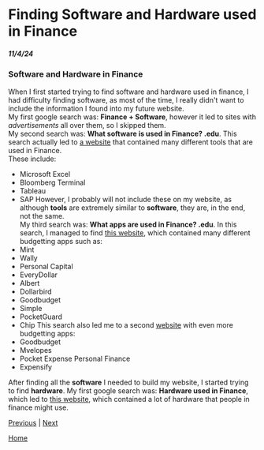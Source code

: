 # Finding Software and Hardware used in Finance
##### 11/4/24

### Software and Hardware in Finance
When I first started trying to find software and hardware used in finance, I had difficulty finding software, as most of the time, I really didn't want to include the information I found into my future website.  
My first google search was: **Finance + Software**, however it led to sites with _advertisements_ all over them, so I skipped them.  
My second search was: **What software is used in Finance? .edu**. This search actually led to [a website](https://online.sbu.edu/news/finance-tools) that contained many different tools that are used in Finance.   
These include:
* Microsoft Excel
* Bloomberg Terminal
* Tableau
* SAP
However, I probably will not include these on my website, as although **tools** are extremely similar to **software**, they are, in the end, not the same.  
My third search was: **What apps are used in Finance? .edu**. In this search, I managed to find [this website](https://post.edu/blog/10-best-budgeting-apps-for-college-students/), which
contained many different budgetting apps such as:
* Mint
* Wally
* Personal Capital
* EveryDollar
* Albert
* Dollarbird
* Goodbudget
* Simple
* PocketGuard
* Chip
This search also led me to a second [website](https://researchguides.austincc.edu/c.php?g=327686&p=5246378) with even more budgetting apps:
* Goodbudget
* Mvelopes
* Pocket Expense Personal Finance
* Expensify
  
After finding all the **software** I needed to build my website, I started trying to find **hardware**.
My first google search was: **Hardware used in Finance**, which led to [this website](https://www.tradefinanceglobal.com/finance-products/technology-finance-hardware-software/), which contained a lot of hardware
that people in finance might use.


[Previous](entry01.md) | [Next](entry03.md)

[Home](../README.md)
